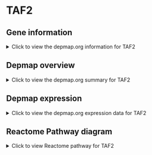 <h1>TAF2</h1>

<h2>Gene information</h2>
<details>
  <summary>Click to view the depmap.org information for TAF2</summary>
  <iframe src="https://depmap.org/portal/gene/TAF2?tab=about" style="border:none;width:100%;height:800px"></iframe>
</details>

<h2>Depmap overview</h2>
<details>
  <summary>Click to view the depmap.org summary for TAF2</summary>
  <iframe src="https://depmap.org/portal/gene/TAF2?tab=overview" style="border:none;width:100%;height:800px"></iframe>
</details>

<h2>Depmap expression</h2>
<details>
  <summary>Click to view the depmap.org expression data for TAF2</summary>
  <iframe src="https://depmap.org/portal/gene/TAF2?tab=characterization" style="border:none;width:100%;height:800px"></iframe>
</details>



<h2>Reactome Pathway diagram</h2>
<details>
  <summary>Click to view Reactome pathway for TAF2</summary>
  <p>RNA Polymerase II Transcription Initiation And Promoter Clearance</p>
  <iframe src="https://reactome.org/PathwayBrowser/#/R-HSA-76042" style="border:none;width:100%;height:800px"></iframe>
</details>



